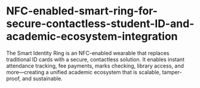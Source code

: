# NFC-enabled-smart-ring-for-secure-contactless-student-ID-and-academic-ecosystem-integration
The Smart Identity Ring is an NFC-enabled wearable that replaces traditional ID cards with a secure, contactless solution. It enables instant attendance tracking, fee payments, marks checking, library access, and more—creating a unified academic ecosystem that is scalable, tamper-proof, and sustainable.
